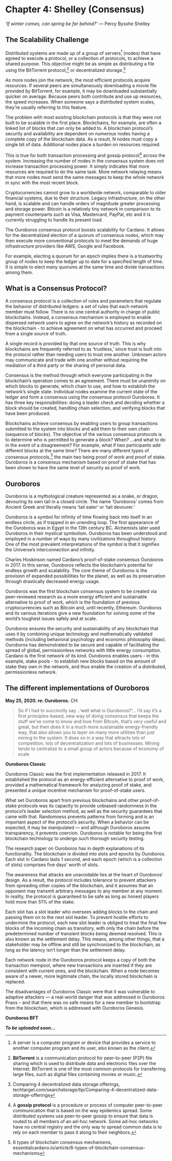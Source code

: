 # Chapter 4: Shelley (Consensus)

*‘If winter comes, can spring be far behind?’* ― Percy Bysshe Shelley

## The Scalability Challenge

Distributed systems are made up of a group of servers[^1] (nodes) that have agreed to execute a protocol, or a collection of protocols, to achieve a shared purpose. This objective might be as simple as distributing a file using the BitTorrent protocol,[^2] or decentralized storage.[^3] 

As more nodes join the network, the most efficient protocols acquire resources. If several peers are simultaneously downloading a movie file provided by BitTorrent, for example, it may be downloaded substantially quicker on average. Because peers both contribute and use up resources, the speed increases. When someone says a distributed system scales, they’re usually referring to this feature.

The problem with most existing blockchain protocols is that they were not built to be scalable in the first place. Blockchains, for example, are often a linked list of blocks that can only be added to. A blockchain protocol’s security and availability are dependent on numerous nodes having a complete copy of the blockchain data. As a result, N nodes must copy a single bit of data. Additional nodes place a burden on resources required. 

This is true for both transaction processing and gossip protocol[^4] across the system. Increasing the number of nodes in the consensus system does not increase transaction processing power. It simply indicates that more resources are required to do the same task. More network relaying means that more nodes must send the same messages to keep the whole network in sync with the most recent block.

Cryptocurrencies cannot grow to a worldwide network, comparable to older financial systems, due to their structure. Legacy infrastructure, on the other hand, is scalable and can handle orders of magnitude greater processing and storage power. Bitcoin is a relatively tiny network in comparison to its payment counterparts such as Visa, Mastercard, PayPal, etc and it is currently struggling to handle its present load.

The Ouroboros consensus protocol boosts scalability for Cardano. It allows for the decentralized election of a quorum of consensus nodes, which may then execute more conventional protocols to meet the demands of huge infrastructure providers like AWS, Google and Facebook.

For example, electing a quorum for an epoch implies there is a trustworthy group of nodes to keep the ledger up to date for a specified length of time. It is simple to elect many quorums at the same time and divide transactions among them.

## What is a Consensus Protocol?

A consensus protocol is a collection of rules and parameters that regulate the behavior of distributed ledgers: a set of rules that each network member must follow. There is no one central authority in charge of public blockchains. Instead, a consensus mechanism is employed to enable dispersed network users to agree on the network’s history as recorded on the blockchain - to achieve agreement on what has occurred and proceed from a single source of truth.

A single record is provided by that one source of truth. This is why blockchains are frequently referred to as ‘trustless,’ since trust is built into the protocol rather than needing users to trust one another. Unknown actors may communicate and trade with one another without requiring the mediation of a third party or the sharing of personal data.

Consensus is the method through which everyone participating in the blockchain’s operation comes to an agreement. There must be unanimity on which blocks to generate, which chain to use, and how to establish the network’s single state. Individual nodes examine the current state of the ledger and form a consensus using the consensus protocol Ouroboros. It has three key responsibilities: doing a leader check and deciding whether a block should be created, handling chain selection, and verifying blocks that have been produced.

Blockchains achieve consensus by enabling users to group transactions submitted to the system into blocks and add them to their own chain (sequence of blocks). The objective of the various consensus protocols is to determine who is permitted to generate a block? When? …and what to do in the event of a disagreement? For example, what if two participants add different blocks at the same time? There are many different types of consensus protocols,[^5] the main two being proof of work and proof of stake. Ouroboros is a consensus mechanism based on proof of stake that has been shown to have the same level of security as proof of work. 

## Ouroboros

Ouroboros is a mythological creature represented as a snake, or dragon, devouring its own tail in a closed circle. The name ‘Ouroboros’ comes from Ancient Greek and literally means ‘tail eater’ or ‘tail devourer.’

Ouroboros is a symbol for infinity of time flowing back into itself in an endless circle, as if trapped in an unending loop. The first appearance of the Ouroboros was in Egypt in the 13th century BC. Alchemists later used Ouroboros in their mystical symbolism. Ouroboros has been understood and employed in a number of ways by many civilizations throughout history. One of the most prevalent interpretations of the symbol is that it signifies the Universe’s interconnection and infinity.

Charles Hoskinson named Cardano’s proof-of-stake consensus Ouroboros in 2017. In this sense, Ouroboros reflects the blockchain’s potential for endless growth and scalability. The core theme of Ouroboros is the provision of expanded possibilities for the planet, as well as its preservation through drastically decreased energy usage.

Ouroboros was the first blockchain consensus system to be created via peer-reviewed research as a more energy efficient and sustainable alternative to proof of work, which is the foundation of previous cryptocurrencies such as Bitcoin and, until recently, Ethereum. Ouroboros and its various iterations give a new foundation for solving some of the world’s toughest issues safely and at scale.

Ouroboros ensures the security and sustainability of any blockchain that uses it by combining unique technology and mathematically validated methods (including behavioral psychology and economic philosophy ideas). Ouroboros has demonstrated to be secure and capable of facilitating the spread of global, permissionless networks with little energy consumption. Cardano is the first network of its kind. Ouroboros enables users - in this example, stake pools - to establish new blocks based on the amount of stake they own in the network, and thus enable the creation of a distributed, permissionless network. 

## The different implementations of Ouroboros 

**May 25, 2020. re: Ouroboros.** CH:

> So if I had to succinctly say ..’well what is Ouroboros?’... I’d say it’s a first principles-based, new way of doing consensus that keeps the stuff we’ve come to know and love from Bitcoin, that’s very useful and great, but then does it in a much more sustainable energy-friendly way, that also allows you to layer on many more utilities than just mining to the system. It does so in a way that attracts lots of competition, lots of decentralization and lots of businesses. Mining tends to centralize to a small group of actors because of economy of scale

**Ouroboros Classic**

Ouroboros Classic was the first implementation released in 2017. It established the protocol as an energy-efficient alternative to proof of work, provided a mathematical framework for analyzing proof of stake, and presented a unique incentive mechanism for proof-of-stake users.

What set Ouroboros apart from previous blockchains and other proof-of-stake protocols was its capacity to provide unbiased randomness in the protocol’s leader selection method, as well as the security guarantees that came with that. Randomness prevents patterns from forming and is an important aspect of the protocol’s security. When a behavior can be expected, it may be manipulated — and although Ouroboros assures transparency, it prevents coercion. Ouroboros is notable for being the first blockchain technology to undergo such thorough security testing.

The research paper on Ouroboros has in depth explanations of its functionality. The blockchain is divided into slots and epochs by Ouroboros. Each slot in Cardano lasts 1 second, and each epoch (which is a collection of slots) comprises five days’ worth of slots.

The awareness that attacks are unavoidable lies at the heart of Ouroboros’ design. As a result, the protocol includes tolerance to prevent attackers from spreading other copies of the blockchain, and it assumes that an opponent may transmit arbitrary messages to any member at any moment. In reality, the protocol is guaranteed to be safe as long as honest players hold more than 51% of the stake.

Each slot has a slot leader who oversees adding blocks to the chain and passing them on to the next slot leader. To prevent hostile efforts to undermine the protocol, each new slot leader is obliged to treat the final few blocks of the incoming chain as transitory, with only the chain before the predetermined number of transient blocks being deemed resolved. This is also known as the settlement delay. This means, among other things, that a stakeholder may be offline and still be synchronized to the blockchain, as long as the latency isn’t longer than the settlement delay.

Each network node in the Ouroboros protocol keeps a copy of both the transaction mempool, where new transactions are inserted if they are consistent with current ones, and the blockchain. When a node becomes aware of a newer, more legitimate chain, the locally stored blockchain is replaced.

The disadvantages of Ouroboros Classic were that it was vulnerable to adaptive attackers — a real-world danger that was addressed in Ouroboros Praos – and that there was no safe means for a new member to bootstrap from the blockchain, which is addressed with Ouroboros Genesis.

**Ouroboros BFT**


**_To be uploaded soon..._**


[^1]: A server is a computer program or device that provides a service to another computer program and its user, also known as the client.
[^2]: **BitTorrent** is a communication protocol for peer-to-peer (P2P) file sharing which is used to distribute data and electronic files over the Internet. BitTorrent is one of the most common protocols for transferring large files, such as digital files containing movies or music.
[^3]:  Comparing 4 decentralized data storage offerings, techtarget.com/searchstorage/tip/Comparing-4-decentralized-data-storage-offerings
[^4]: A **gossip protocol** is a procedure or process of computer peer-to-peer communication that is based on the way epidemics spread. Some distributed systems use peer-to-peer gossip to ensure that data is routed to all members of an ad-hoc network. Some ad-hoc networks have no central registry and the only way to spread common data is to rely on each member to pass it along to their neighbors.
[^5]: 6 types of blockchain consensus mechanisms, essentialcardano.io/article/6-types-of-blockchain-consensus-mechanisms
[^6]:
[^7]:
[^8]:
[^9]:
[^10]:
[^11]:
[^12]:
[^13]:
[^14]:
[^15]:
[^16]:
[^17]:
[^18]:
[^19]:
[^20]:


[^89]:
[^90]:
[^91]:
[^92]:
[^93]:
[^94]:
[^95]:
[^96]:
[^97]:
